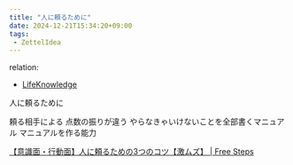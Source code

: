 ```yaml
---
title: "人に頼るために"
date: 2024-12-21T15:34:20+09:00
tags:
 - ZettelIdea
---
```

relation:
 - [LifeKnowledge](../Novels/NovelClean/LifeKnowledge.md)

人に頼るために

頼る相手による
点数の振りが違う
やらなきゃいけないことを全部書くマニュアル
マニュアルを作る能力

[【意識面・行動面】人に頼るための3つのコツ【激ムズ】 \| Free Steps](https://freesteps.jp/how_to_ask)